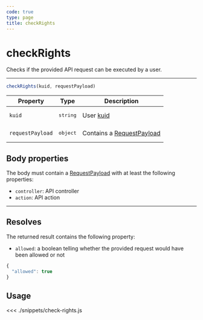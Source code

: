 ```yaml
---
code: true
type: page
title: checkRights
---
```


# checkRights

<SinceBadge version="2.8.0"/>
<SinceBadge version="auto-version"/>
Checks if the provided API request can be executed by a user.

---

```js
checkRights(kuid, requestPayload)
```

| Property | Type | Description |
|--- |--- |--- |
| `kuid` | <pre>string</pre> | User [kuid](/core/2/guides/main-concepts/authentication#kuzzle-user-identifier-kuid) |
| `requestPayload` | <pre>object</pre> | Contains a [RequestPayload](/core/2/api/payloads/request) |

## Body properties

The body must contain a [RequestPayload](/core/2/api/payloads/request) with at least the following properties:

- `controller`: API controller
- `action`: API action

---

## Resolves

The returned result contains the following property:

- `allowed`: a boolean telling whether the provided request would have been allowed or not

```js
{
  "allowed": true
}
```

## Usage

<<< ./snippets/check-rights.js

